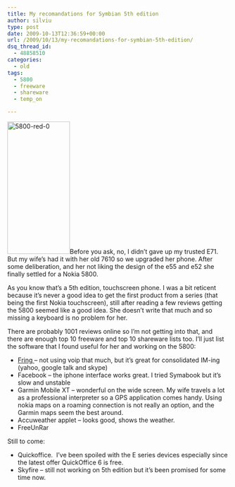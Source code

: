 ```yaml
---
title: My recomandations for Symbian 5th edition
author: silviu
type: post
date: 2009-10-13T12:36:59+00:00
url: /2009/10/13/my-recomandations-for-symbian-5th-edition/
dsq_thread_id:
  - 48858510
categories:
  - old
tags:
  - 5800
  - freeware
  - shareware
  - temp_on

---
```

[<img decoding="async" loading="lazy" class="alignleft wp-image-532 size-medium" title="5800-red-0" src="http://blog.silviuvulcan.ro/wp-content/uploads/sites/2/2009/10/5800-red-0-142x300.jpg" alt="5800-red-0" width="142" height="300" />][1]Before you ask, no, I didn&#8217;t gave up my trusted E71. But my wife&#8217;s had it with her old 7610 so we upgraded her phone. After some deliberation, and her not liking the design of the e55 and e52 she finally settled for a Nokia 5800.

As you know that&#8217;s a 5th edition, touchscreen phone. I was a bit reticent because it&#8217;s never a good idea to get the first product from a series (that being the first Nokia touchscreen), still after reading a few reviews getting the 5800 seemed like a good idea. She doesn&#8217;t write that much and so missing a keyboard is no problem for her.

There are probably 1001 reviews online so I&#8217;m not getting into that, and there are enough top 10 freeware and top 10 shareware lists too. I&#8217;ll just list the software that I found useful for her and working on the 5800:

  * <a href="http://www.fring.com/" target="_blank" rel="noopener">Fring </a>&#8211; not using voip that much, but it&#8217;s great for consolidated IM-ing (yahoo, google talk and skype)
  * Facebook &#8211; the iphone interface works great. I tried Symabook but it&#8217;s slow and unstable
  * Garmin Mobile XT &#8211; wonderful on the wide screen. My wife travels a lot as a professional interpreter so a GPS application comes handy. Using nokia maps on a roaming connection is not really an option, and the Garmin maps seem the best around.
  * Accuweather applet &#8211; looks good, shows the weather.
  * FreeUnRar

Still to come:

  * Quickoffice.  I&#8217;ve been spoiled with the E series devices especially since the latest offer QuickOffice 6 is free.
  * Skyfire &#8211; still not working on 5th edition but it&#8217;s been promised for some time now.

 [1]: http://blog.silviuvulcan.ro/wp-content/uploads/sites/2/2009/10/5800-red-0.jpg
